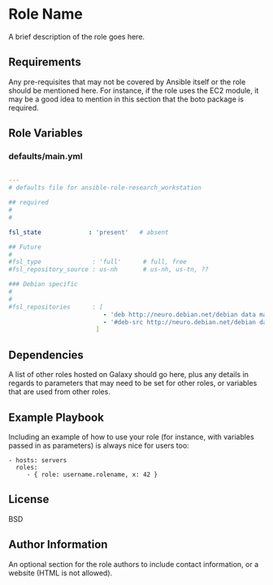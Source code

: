 Role Name
=========

A brief description of the role goes here.

Requirements
------------

Any pre-requisites that may not be covered by Ansible itself or the role should be mentioned here. For instance, if the role uses the EC2 module, it may be a good idea to mention in this section that the boto package is required.

Role Variables
--------------

### defaults/main.yml

```yaml

---
# defaults file for ansible-role-research_workstation

## required
#
# 

fsl_state             : 'present'   # absent

## Future
#
#fsl_type              : 'full'      # full, free
#fsl_repository_source : us-nh       # us-nh, us-tn, ??

### Debian specific
#
#
#fsl_repositories      : [
                          - 'deb http://neuro.debian.net/debian data main contrib non-free'
                          - '#deb-src http://neuro.debian.net/debian data main contrib non-free'
                        ]

```
Dependencies
------------

A list of other roles hosted on Galaxy should go here, plus any details in regards to parameters that may need to be set for other roles, or variables that are used from other roles.

Example Playbook
----------------

Including an example of how to use your role (for instance, with variables passed in as parameters) is always nice for users too:

    - hosts: servers
      roles:
         - { role: username.rolename, x: 42 }

License
-------

BSD

Author Information
------------------

An optional section for the role authors to include contact information, or a website (HTML is not allowed).
